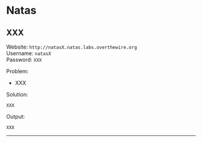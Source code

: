 # Natas

##  XXX
Website: ```http://natasX.natas.labs.overthewire.org```      
Username: ```natasX```         
Password: ```XXX```

Problem:
- XXX

Solution:
```
XXX
```

Output:
```
XXX
```


---


